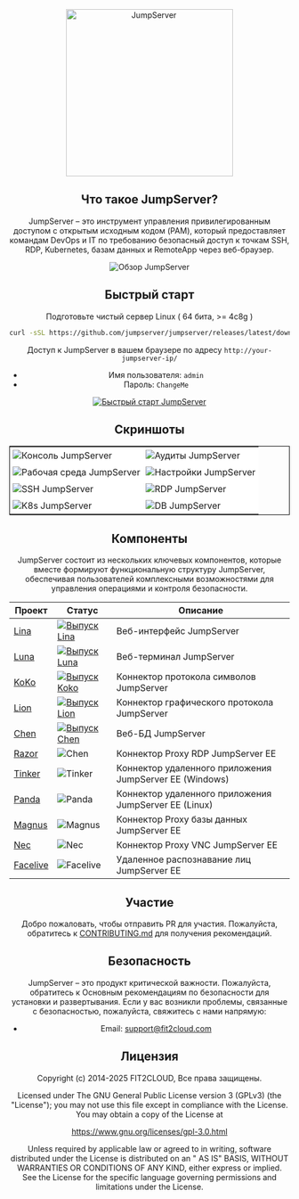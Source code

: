 <div align="center">
  <a name="readme-top"></a>
  <a href="https://jumpserver.org/index-en.html"><img src="https://download.jumpserver.org/images/jumpserver-logo.svg" alt="JumpServer" width="300" /></a>
  
## Что такое JumpServer?

JumpServer – это инструмент управления привилегированным доступом с открытым исходным кодом (PAM), который предоставляет командам DevOps и IT по требованию безопасный доступ к точкам SSH, RDP, Kubernetes, базам данных и RemoteApp через веб-браузер.

![Обзор JumpServer](https://github.com/jumpserver/jumpserver/assets/32935519/35a371cb-8590-40ed-88ec-f351f8cf9045)

## Быстрый старт

Подготовьте чистый сервер Linux ( 64 бита, >= 4c8g )

```sh
curl -sSL https://github.com/jumpserver/jumpserver/releases/latest/download/quick_start.sh | bash
```

Доступ к JumpServer в вашем браузере по адресу `http://your-jumpserver-ip/`
- Имя пользователя: `admin`
- Пароль: `ChangeMe`

[![Быстрый старт JumpServer](https://github.com/user-attachments/assets/0f32f52b-9935-485e-8534-336c63389612)](https://www.youtube.com/watch?v=UlGYRbKrpgY "Быстрый старт JumpServer")

## Скриншоты

<table style="border-collapse: collapse; border: 1px solid black;">
  <tr>
    <td style="padding: 5px;background-color:#fff;"><img src= "https://github.com/jumpserver/jumpserver/assets/32935519/99fabe5b-0475-4a53-9116-4c370a1426c4" alt="Консоль JumpServer"   /></td>
    <td style="padding: 5px;background-color:#fff;"><img src= "https://github.com/jumpserver/jumpserver/assets/32935519/a424d731-1c70-4108-a7d8-5bbf387dda9a" alt="Аудиты JumpServer"   /></td>
  </tr>

  <tr>
    <td style="padding: 5px;background-color:#fff;"><img src= "https://github.com/jumpserver/jumpserver/assets/32935519/393d2c27-a2d0-4dea-882d-00ed509e00c9" alt="Рабочая среда JumpServer"   /></td>
    <td style="padding: 5px;background-color:#fff;"><img src= "https://github.com/jumpserver/jumpserver/assets/32935519/3a2611cd-8902-49b8-b82b-2a6dac851f3e" alt="Настройки JumpServer"   /></td>
  </tr>

  <tr>
    <td style="padding: 5px;background-color:#fff;"><img src= "https://github.com/jumpserver/jumpserver/assets/32935519/1e236093-31f7-4563-8eb1-e36d865f1568" alt="SSH JumpServer"   /></td>
    <td style="padding: 5px;background-color:#fff;"><img src= "https://github.com/jumpserver/jumpserver/assets/32935519/69373a82-f7ab-41e8-b763-bbad2ba52167" alt="RDP JumpServer"   /></td>
  </tr>
  <tr>
    <td style="padding: 5px;background-color:#fff;"><img src= "https://github.com/jumpserver/jumpserver/assets/32935519/5bed98c6-cbe8-4073-9597-d53c69dc3957" alt="K8s JumpServer"   /></td>
    <td style="padding: 5px;background-color:#fff;"><img src= "https://github.com/jumpserver/jumpserver/assets/32935519/b80ad654-548f-42bc-ba3d-c1cfdf1b46d6" alt="DB JumpServer"   /></td>
  </tr>
</table>

## Компоненты

JumpServer состоит из нескольких ключевых компонентов, которые вместе формируют функциональную структуру JumpServer, обеспечивая пользователей комплексными возможностями для управления операциями и контроля безопасности.

| Проект                                                | Статус                                                                                                                                                                 | Описание                                                                                             |
|--------------------------------------------------------|------------------------------------------------------------------------------------------------------------------------------------------------------------------------|---------------------------------------------------------------------------------------------------------|
| [Lina](https://github.com/jumpserver/lina)             | <a href="https://github.com/jumpserver/lina/releases"><img alt="Выпуск Lina" src="https://img.shields.io/github/release/jumpserver/lina.svg" /></a>                   | Веб-интерфейс JumpServer                                                                                       |
| [Luna](https://github.com/jumpserver/luna)             | <a href="https://github.com/jumpserver/luna/releases"><img alt="Выпуск Luna" src="https://img.shields.io/github/release/jumpserver/luna.svg" /></a>                   | Веб-терминал JumpServer                                                                                 |
| [KoKo](https://github.com/jumpserver/koko)             | <a href="https://github.com/jumpserver/koko/releases"><img alt="Выпуск Koko" src="https://img.shields.io/github/release/jumpserver/koko.svg" /></a>                   | Коннектор протокола символов JumpServer                                                                 |
| [Lion](https://github.com/jumpserver/lion)             | <a href="https://github.com/jumpserver/lion/releases"><img alt="Выпуск Lion" src="https://img.shields.io/github/release/jumpserver/lion.svg" /></a>                   | Коннектор графического протокола JumpServer                                                                 |
| [Chen](https://github.com/jumpserver/chen)             | <a href="https://github.com/jumpserver/chen/releases"><img alt="Выпуск Chen" src="https://img.shields.io/github/release/jumpserver/chen.svg" />                       | Веб-БД JumpServer                                                                                       |  
| [Razor](https://github.com/jumpserver/razor)           | <img alt="Chen" src="https://img.shields.io/badge/release-private-red" />                                                                                              | Коннектор Proxy RDP JumpServer EE                                                                       |
| [Tinker](https://github.com/jumpserver/tinker)         | <img alt="Tinker" src="https://img.shields.io/badge/release-private-red" />                                                                                            | Коннектор удаленного приложения JumpServer EE (Windows)                                                    |
| [Panda](https://github.com/jumpserver/Panda)           | <img alt="Panda" src="https://img.shields.io/badge/release-private-red" />                                                                                             | Коннектор удаленного приложения JumpServer EE (Linux)                                                      |
| [Magnus](https://github.com/jumpserver/magnus)         | <img alt="Magnus" src="https://img.shields.io/badge/release-private-red" />                                                                                            | Коннектор Proxy базы данных JumpServer EE                                                                  |
| [Nec](https://github.com/jumpserver/nec)               | <img alt="Nec" src="https://img.shields.io/badge/release-private-red" />                                                                                               | Коннектор Proxy VNC JumpServer EE                                                                       |
| [Facelive](https://github.com/jumpserver/facelive)     | <img alt="Facelive" src="https://img.shields.io/badge/release-private-red" />                                                                                          | Удаленное распознавание лиц JumpServer EE                                                                        |


## Участие

Добро пожаловать, чтобы отправить PR для участия. Пожалуйста, обратитесь к [CONTRIBUTING.md][contributing-link] для получения рекомендаций.

## Безопасность

JumpServer – это продукт критической важности. Пожалуйста, обратитесь к Основным рекомендациям по безопасности для установки и развертывания. Если у вас возникли проблемы, связанные с безопасностью, пожалуйста, свяжитесь с нами напрямую:

- Email: support@fit2cloud.com

## Лицензия

Copyright (c) 2014-2025 FIT2CLOUD, Все права защищены.

Licensed under The GNU General Public License version 3 (GPLv3) (the "License"); you may not use this file except in compliance with the License. You may obtain a copy of the License at

https://www.gnu.org/licenses/gpl-3.0.html

Unless required by applicable law or agreed to in writing, software distributed under the License is distributed on an " AS IS" BASIS, WITHOUT WARRANTIES OR CONDITIONS OF ANY KIND, either express or implied. See the License for the specific language governing permissions and limitations under the License.

<!-- JumpServer official link -->
[docs-link]: https://jumpserver.com/docs
[discord-link]: https://discord.com/invite/W6vYXmAQG2
[contributing-link]: https://github.com/jumpserver/jumpserver/blob/dev/CONTRIBUTING.md

<!-- JumpServer Other link-->
[license-link]: https://www.gnu.org/licenses/gpl-3.0.html
[docker-link]: https://hub.docker.com/u/jumpserver
[github-release-link]: https://github.com/jumpserver/jumpserver/releases/latest
[github-stars-link]: https://github.com/jumpserver/jumpserver
[github-issues-link]: https://github.com/jumpserver/jumpserver/issues

<!-- Shield link-->
[github-release-shield]: https://img.shields.io/github/v/release/jumpserver/jumpserver
[github-stars-shield]: https://img.shields.io/github/stars/jumpserver/jumpserver?color=%231890FF&style=flat-square
[docker-shield]: https://img.shields.io/docker/pulls/jumpserver/jms_all.svg
[license-shield]: https://img.shields.io/github/license/jumpserver/jumpserver
[discord-shield]: https://img.shields.io/discord/1194233267294052363?style=flat&logo=discord&logoColor=%23f5f5f5&labelColor=%235462eb&color=%235462eb

<!-- Image link -->